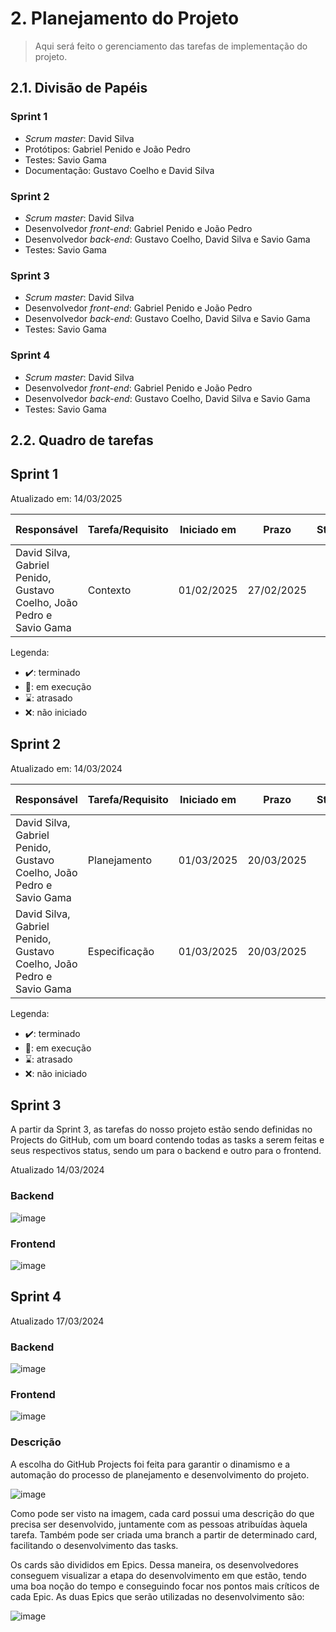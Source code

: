 # 2. Planejamento do Projeto

> Aqui será feito o gerenciamento das tarefas de implementação do projeto.

## 2.1. Divisão de Papéis

### Sprint 1
- _Scrum master_: David Silva
- Protótipos: Gabriel Penido e João Pedro
- Testes: Savio Gama
- Documentação: Gustavo Coelho e David Silva

### Sprint 2
- _Scrum master_: David Silva
- Desenvolvedor _front-end_: Gabriel Penido e João Pedro
- Desenvolvedor _back-end_: Gustavo Coelho, David Silva e Savio Gama
- Testes: Savio Gama

### Sprint 3
- _Scrum master_: David Silva
- Desenvolvedor _front-end_: Gabriel Penido e João Pedro
- Desenvolvedor _back-end_: Gustavo Coelho, David Silva e Savio Gama
- Testes: Savio Gama

### Sprint 4
- _Scrum master_: David Silva 
- Desenvolvedor _front-end_: Gabriel Penido e João Pedro
- Desenvolvedor _back-end_: Gustavo Coelho, David Silva e Savio Gama
- Testes: Savio Gama

  
## 2.2. Quadro de tarefas

## Sprint 1

Atualizado em: 14/03/2025

| Responsável   | Tarefa/Requisito | Iniciado em    | Prazo      | Status | Terminado em    |
| :----         |    :----         |      :----:    | :----:     | :----: | :----:          |
| David Silva, Gabriel Penido, Gustavo Coelho, João Pedro e Savio Gama      | Contexto | 01/02/2025     | 27/02/2025 | ✔️    | 25/02/2025      |

Legenda:
- ✔️: terminado
- 📝: em execução
- ⌛: atrasado
- ❌: não iniciado

  
## Sprint 2

Atualizado em: 14/03/2024

| Responsável   | Tarefa/Requisito | Iniciado em    | Prazo      | Status | Terminado em    |
| :----         |    :----         |      :----:    | :----:     | :----: | :----:          |
| David Silva, Gabriel Penido, Gustavo Coelho, João Pedro e Savio Gama       | Planejamento        | 01/03/2025     | 20/03/2025 | ✔️    | 14/03/2025      |
| David Silva, Gabriel Penido, Gustavo Coelho, João Pedro e Savio Gama       | Especificação   | 01/03/2025    | 20/03/2025 | ✔️    |   14/03/2025    |

Legenda:
- ✔️: terminado
- 📝: em execução
- ⌛: atrasado
- ❌: não iniciado

## Sprint 3

A partir da Sprint 3, as tarefas do nosso projeto estão sendo definidas no Projects do GitHub, com um board contendo todas as tasks a serem feitas e seus respectivos status, sendo um para o backend e outro para o frontend.

Atualizado 14/03/2024

### Backend
![image](https://github.com/user-attachments/assets/cd51e373-c947-425c-ac02-2763e03b5acd)


### Frontend
![image](https://github.com/user-attachments/assets/de9fb8cf-cd55-4db4-9c99-fe1a9e29a0b9)


## Sprint 4

Atualizado 17/03/2024

### Backend
![image](https://github.com/user-attachments/assets/de895431-ce3c-403f-ae56-6d08e4784807)


### Frontend
![image](https://github.com/user-attachments/assets/324b7217-2652-4a2a-ae34-a1f79066fff0)


### Descrição
A escolha do GitHub Projects foi feita para garantir o dinamismo e a automação do processo de planejamento e desenvolvimento do projeto.

![image](https://github.com/user-attachments/assets/47840a21-5061-40a0-ab23-6bb803148c69)

Como pode ser visto na imagem, cada card possui uma descrição do que precisa ser desenvolvido, juntamente com as pessoas atribuídas àquela tarefa. Também pode ser criada uma branch a partir de determinado card, facilitando o desenvolvimento das tasks.

Os cards são divididos em Epics. Dessa maneira, os desenvolvedores conseguem visualizar a etapa do desenvolvimento em que estão, tendo uma boa noção do tempo e conseguindo focar nos pontos mais críticos de cada Epic. As duas Epics que serão utilizadas no desenvolvimento são:

![image](https://github.com/user-attachments/assets/93fe85ed-0150-41cb-8884-337491ba90a9)













